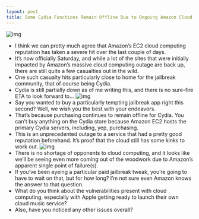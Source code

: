 ```yaml
---
layout: post
title: Some Cydia Functions Remain Offline Due to Ongoing Amazon Cloud Outage
---
```

![img](http://media.idownloadblog.com/wp-content/uploads/2011/04/amazon-cloud-cydia-outage.jpg)
* I think we can pretty much agree that Amazon’s EC2 cloud computing reputation has taken a severe hit over the last couple of days.
* It’s now officially Saturday, and while a lot of the sites that were initially impacted by Amazon’s massive cloud computing outage are back up, there are still quite a few casualties out in the wild.
* One such casualty hits particularly close to home for the jailbreak community, that of course being Cydia.
* Cydia is still partially down as of me writing this, and there is no sure-fire ETA to look forward to…
![img](http://media.idownloadblog.com/wp-content/uploads/2011/04/Amazon-Outage.png)
* Say you wanted to buy a particularly tempting jailbreak app right this second? Well, we wish you the best with your endeavors.
* That’s because purchasing continues to remain offline for Cydia. You can’t buy anything on the Cydia store because Amazon EC2 hosts the primary Cydia servers, including, yep, purchasing.
* This is an unprecedented outage to a service that had a pretty good reputation beforehand. It’s proof that the cloud still has some kinks to work out.
![img](http://media.idownloadblog.com/wp-content/uploads/2011/04/Amazon-outage-2.png)
* There is no shortage of opponents to cloud computing, and it looks like we’ll be seeing even more coming out of the woodwork due to Amazon’s apparent single point of failure(s).
* If you’ve been eyeing a particular paid jailbreak tweak, you’re going to have to wait on that, but for how long? I’m not sure even Amazon knows the answer to that question.
* What do you think about the vulnerabilities present with cloud computing, especially with Apple getting ready to launch their own cloud music service?
* Also, have you noticed any other issues overall?

